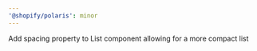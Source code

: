 ```yaml
---
'@shopify/polaris': minor
---
```


Add spacing property to List component allowing for a more compact list
